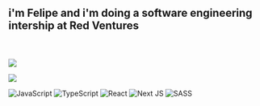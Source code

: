 
<h2>i'm Felipe and i'm doing a software engineering intership at Red Ventures</h2>
<h3></h3>
</h1><br>

![](https://github-readme-stats.vercel.app/api?username=foliveiracamara&theme=midnight-purple&hide_border=false&include_all_commits=false&count_private=false)<br/>
<!-- ![](https://github-readme-streak-stats.herokuapp.com/?user=foliveiracamara&theme=midnight-purple&hide_border=false)<br/> -->
![](https://github-readme-stats.vercel.app/api/top-langs/?username=foliveiracamara&theme=midnight-purple&hide_border=false&include_all_commits=false&count_private=false&layout=compact)

![JavaScript](https://img.shields.io/badge/javascript-%23323330.svg?style=for-the-badge&logo=javascript&logoColor=%23F7DF1E)
![TypeScript](https://img.shields.io/badge/typescript-%23007ACC.svg?style=for-the-badge&logo=typescript&logoColor=white) 
![React](https://img.shields.io/badge/react-%2320232a.svg?style=for-the-badge&logo=react&logoColor=%2361DAFB) 
![Next JS](https://img.shields.io/badge/Next-black?style=for-the-badge&logo=next.js&logoColor=white) 
![SASS](https://img.shields.io/badge/SASS-hotpink.svg?style=for-the-badge&logo=SASS&logoColor=white) 
<!-- ![CSS3](https://img.shields.io/badge/css3-%231572B6.svg?style=for-the-badge&logo=css3&logoColor=white)  -->
<!-- ![HTML5](https://img.shields.io/badge/html5-%23E34F26.svg?style=for-the-badge&logo=html5&logoColor=white)  -->
<br><br>



